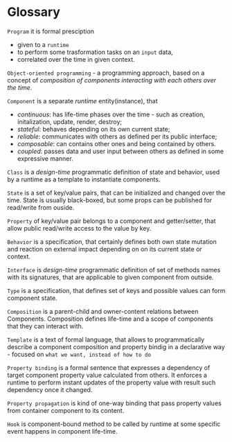 # Glossary

`Program` it is formal presciption

- given to a `runtime`
- to perform some trasformation tasks on an `input` data,
- correlated over the time in given context.

`Object-oriented programming` - a programming approach, based on a concept of _composition of components interacting with each others over the time_.

`Component` is a separate _runtime_ entity(instance), that

- _continuous_: has life-time phases over the time - such as creation, initalization, update, render, destroy;
- _stateful_: behaves depending on its own current state;
- _reliable_: communicates with others as defined per its public interface;
- _composable_: can contains other ones and being contained by others.
- _coupled_: passes data and user input between others as defined in some expressive manner.

`Class` is a _design-time_ programmatic definition of state and behavior, used by a runtime as a template to instantiate components.

`State` is a set of key/value pairs, that can be initialized and changed over the time. State is usually black-boxed, but some props can be published for read/write from ouside.

`Property` of key/value pair belongs to a component and getter/setter, that allow public read/write access to the value by key.

`Behavior` is a specification, that certainly defines both own state mutation and reaction on external impact depending on on its current state or context.

`Interface` is _design-time_ programmatic definition of set of methods names with its signatures, that are applicable to given component from outside.

`Type` is a specification, that defines set of keys and possible values can form component state.

`Composition` is a parent-child and owner-content relations between Components.
Composition defines life-time and a scope of components that they can interact with.

`Template` is a text of formal language, that allows to programmatically describe a component composition and property bindig in a declarative way - focused on `what we want, instead of how to do`

`Property binding` is a formal sentence that expresses a dependency of target component property value calculated from others.
It enforces a runtime to perform instant updates of the property value with result such dependency once it changed.

`Property propagation` is kind of one-way binding that pass property values from container component to its content.

`Hook` is component-bound method to be called by runtime at some specific event happens in component life-time.
